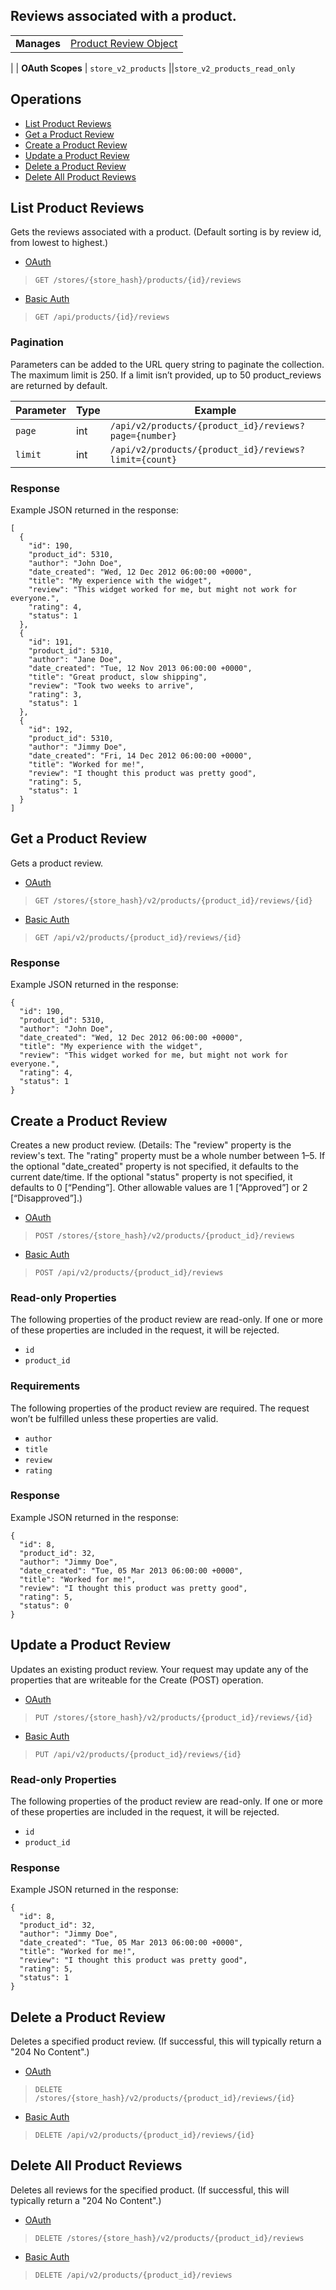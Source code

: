 ## Reviews associated with a product.

|||
|---|---|
| **Manages** | [Product Review Object](/api/objects/v2/product_review)
 |
| **OAuth Scopes** | `store_v2_products`
||`store_v2_products_read_only`



## Operations

*   [List Product Reviews](#list-product-reviews)
*   [Get a Product Review](#get-a-product-review)
*   [Create a Product Review](#create-a-product-review)
*   [Update a Product Review](#update-a-product-review)
*   [Delete a Product Review](#delete-a-product-review)
*   [Delete All Product Reviews](#delete-all-product-reviews)

## List Product Reviews

Gets the reviews associated with a product. (Default sorting is by review id, from lowest to highest.)


*   [OAuth](#list-product-reviews-oauth)
>`GET /stores/{store_hash}/products/{id}/reviews`
*   [Basic Auth](#list-product-reviews-basic)
>`GET /api/products/{id}/reviews`

### Pagination

Parameters can be added to the URL query string to paginate the collection. The maximum limit is 250. If a limit isn’t provided, up to 50 product_reviews are returned by default.

| Parameter | Type | Example |
| --- | --- | --- |
| `page` | int | `/api/v2/products/{product_id}/reviews?page={number}` |
| `limit` | int | `/api/v2/products/{product_id}/reviews?limit={count}` |

### Response

Example JSON returned in the response:

```
[
  {
    "id": 190,
    "product_id": 5310,
    "author": "John Doe",
    "date_created": "Wed, 12 Dec 2012 06:00:00 +0000",
    "title": "My experience with the widget",
    "review": "This widget worked for me, but might not work for everyone.",
    "rating": 4,
    "status": 1
  },
  {
    "id": 191,
    "product_id": 5310,
    "author": "Jane Doe",
    "date_created": "Tue, 12 Nov 2013 06:00:00 +0000",
    "title": "Great product, slow shipping",
    "review": "Took two weeks to arrive",
    "rating": 3,
    "status": 1
  },
  {
    "id": 192,
    "product_id": 5310,
    "author": "Jimmy Doe",
    "date_created": "Fri, 14 Dec 2012 06:00:00 +0000",
    "title": "Worked for me!",
    "review": "I thought this product was pretty good",
    "rating": 5,
    "status": 1
  }
]
```

## Get a Product Review

Gets a product review.


*   [OAuth](#get-a-product-review-oauth)
>`GET /stores/{store_hash}/v2/products/{product_id}/reviews/{id}`
*   [Basic Auth](#get-a-product-review-basic)
>`GET /api/v2/products/{product_id}/reviews/{id}`

### Response

Example JSON returned in the response:

```
{
  "id": 190,
  "product_id": 5310,
  "author": "John Doe",
  "date_created": "Wed, 12 Dec 2012 06:00:00 +0000",
  "title": "My experience with the widget",
  "review": "This widget worked for me, but might not work for everyone.",
  "rating": 4,
  "status": 1
}
```

## Create a Product Review

Creates a new product review. (Details: The "review" property is the review's text. The "rating" property must be a whole number between 1–5. If the optional "date_created" property is not specified, it defaults to the current date/time. If the optional "status" property is not specified, it defaults to 0 [“Pending”]. Other allowable values are 1 [“Approved”] or 2 [“Disapproved”].)


*   [OAuth](#create-a-product-review-oauth)
>`POST /stores/{store_hash}/v2/products/{product_id}/reviews`
*   [Basic Auth](#create-a-product-review-basic)
>`POST /api/v2/products/{product_id}/reviews`

### Read-only Properties

The following properties of the product review are read-only. If one or more of these properties are included in the request, it will be rejected.

*   `id`
*   `product_id`

### Requirements

The following properties of the product review are required. The request won’t be fulfilled unless these properties are valid.

*   `author`
*   `title`
*   `review`
*   `rating`

### Response

Example JSON returned in the response:

```
{
  "id": 8,
  "product_id": 32,
  "author": "Jimmy Doe",
  "date_created": "Tue, 05 Mar 2013 06:00:00 +0000",
  "title": "Worked for me!",
  "review": "I thought this product was pretty good",
  "rating": 5,
  "status": 0
}
```

## Update a Product Review

Updates an existing product review. Your request may update any of the properties that are writeable for the Create (POST) operation.


*   [OAuth](#update-a-product-review-oauth)
>`PUT /stores/{store_hash}/v2/products/{product_id}/reviews/{id}`
*   [Basic Auth](#update-a-product-review-basic)
>`PUT /api/v2/products/{product_id}/reviews/{id}`

### Read-only Properties

The following properties of the product review are read-only. If one or more of these properties are included in the request, it will be rejected.

*   `id`
*   `product_id`

### Response

Example JSON returned in the response:

```
{
  "id": 8,
  "product_id": 32,
  "author": "Jimmy Doe",
  "date_created": "Tue, 05 Mar 2013 06:00:00 +0000",
  "title": "Worked for me!",
  "review": "I thought this product was pretty good",
  "rating": 5,
  "status": 1
}
```

## Delete a Product Review

Deletes a specified product review. (If successful, this will typically return a "204 No Content".)

*   [OAuth](#delete-a-product-review-oauth)
>`DELETE /stores/{store_hash}/v2/products/{product_id}/reviews/{id}`
*   [Basic Auth](#delete-a-product-review-basic)
>`DELETE /api/v2/products/{product_id}/reviews/{id}`

## Delete All Product Reviews

Deletes all reviews for the specified product. (If successful, this will typically return a "204 No Content".)

*   [OAuth](#delete-all-product-reviews-oauth)
>`DELETE /stores/{store_hash}/v2/products/{product_id}/reviews`
*   [Basic Auth](#delete-all-product-reviews-basic)
>`DELETE /api/v2/products/{product_id}/reviews`
